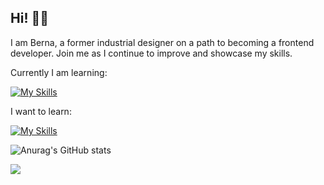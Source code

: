 ## Hi! 👋🏻

I am Berna, a former industrial designer on a path to becoming a frontend developer. Join me as I continue to improve and showcase my skills.



Currently I am learning:

[![My Skills](https://skillicons.dev/icons?i=js,react,html,css,mongodb,nextjs,nodejs,git,styledcomponents,tailwind,mui,figma)](https://skillicons.dev)

I want to learn:

[![My Skills](https://skillicons.dev/icons?i=python,mysql,ts)](https://skillicons.dev)


![Anurag's GitHub stats](https://github-readme-stats.vercel.app/api?username=bermyu&show_icons=true&theme=transparent) 

![](https://komarev.com/ghpvc/?username=bermyu&color=orange)

